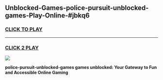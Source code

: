 
## Unblocked-Games-police-pursuit-unblocked-games-Play-Online-#jbkq6
<h3>
<a href="https://premium.freeplayer.one?title=police-pursuit-unblocked-games&ref=27F">CLICK TO PLAY</a></h3>
<hr>

<h3>
<a href="https://premium.freeplayer.one?title=police-pursuit-unblocked-games&ref=27F">CLICK 2 PLAY</a>
  
</h3>

<a href="https://premium.freeplayer.one?title=police-pursuit-unblocked-games&ref=27F"><img src="https://clearcache.store/games.png"></a>


**police-pursuit-unblocked-games games unblocked: Your Gateway to Fun and Accessible Online Gaming**
